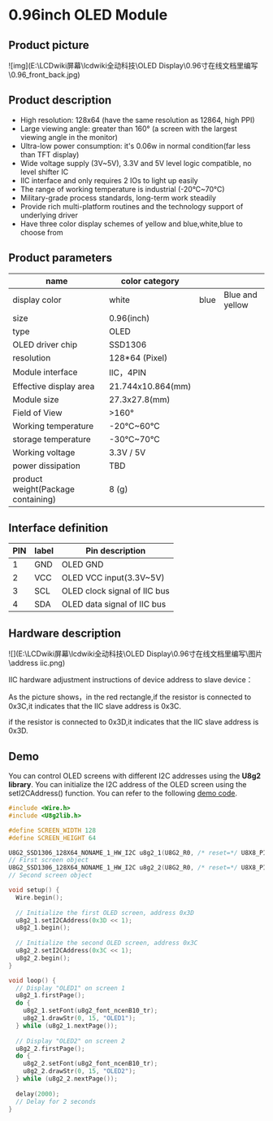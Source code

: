# 0.96inch OLED Module

## Product picture

![img](E:\LCDwiki屏幕\lcdwiki全动科技\OLED Display\0.96寸在线文档里编写\0.96_front_back.jpg)



## Product description

- High resolution: 128x64 (have the same resolution as 12864, high PPI)
- Large viewing angle: greater than 160° (a screen with the largest viewing angle in the monitor)
- Ultra-low power consumption: it's 0.06w in normal condition(far less than TFT display)
- Wide voltage supply (3V~5V), 3.3V and 5V level logic compatible, no level shifter IC
- IIC interface and only requires 2 IOs to light up easily
- The range of working temperature is industrial (-20°C~70°C)
- Military-grade process standards, long-term work steadily
- Provide rich multi-platform routines and the technology support of underlying driver
- Have three color display schemes of yellow and blue,white,blue to choose from

## Product parameters

| name                               | color category    |      |                 |
| ---------------------------------- | ----------------- | ---- | --------------- |
| display color                      | white             | blue | Blue and yellow |
| size                               | 0.96(inch)        |      |                 |
| type                               | OLED              |      |                 |
| OLED driver chip                   | SSD1306           |      |                 |
| resolution                         | 128*64 (Pixel)    |      |                 |
| Module interface                   | IIC，4PIN         |      |                 |
| Effective display area             | 21.744x10.864(mm) |      |                 |
| Module size                        | 27.3x27.8(mm)     |      |                 |
| Field of View                      | >160°             |      |                 |
| Working temperature                | -20℃~60℃          |      |                 |
| storage temperature                | -30℃~70℃          |      |                 |
| Working voltage                    | 3.3V / 5V         |      |                 |
| power dissipation                  | TBD               |      |                 |
| product weight(Package containing) | 8 (g)             |      |                 |

## Interface definition

| PIN  | label | Pin description              |
| ---- | ----- | ---------------------------- |
| 1    | GND   | OLED GND                     |
| 2    | VCC   | OLED VCC input(3.3V~5V)      |
| 3    | SCL   | OLED clock signal of IIC bus |
| 4    | SDA   | OLED data signal of IIC bus  |



## Hardware description

![](E:\LCDwiki屏幕\lcdwiki全动科技\OLED Display\0.96寸在线文档里编写\图片\address iic.png)

IIC hardware adjustment instructions of device address to slave device：

As the picture shows，in the red rectangle,if the resistor is connected to 0x3C,it indicates that the IIC slave address is 0x3C.

if the resistor is connected to 0x3D,it indicates that the IIC slave address is 0x3D.

## Demo

You can control OLED screens with different I2C addresses using the **U8g2 library**. You can initialize the I2C address of the OLED screen using the setI2CAddress() function. You can refer to the following [demo code](https://raw.githubusercontent.com/robotcoders/patch/main/Arduino_IIC_0_96_2OLED_0x3D_0x3C/Arduino_IIC_0_96_2OLED_0x3D_0x3C.ino). 

```c
#include <Wire.h>
#include <U8g2lib.h>

#define SCREEN_WIDTH 128
#define SCREEN_HEIGHT 64

U8G2_SSD1306_128X64_NONAME_1_HW_I2C u8g2_1(U8G2_R0, /* reset=*/ U8X8_PIN_NONE); 
// First screen object
U8G2_SSD1306_128X64_NONAME_1_HW_I2C u8g2_2(U8G2_R0, /* reset=*/ U8X8_PIN_NONE); 
// Second screen object

void setup() {
  Wire.begin();
  
  // Initialize the first OLED screen, address 0x3D
  u8g2_1.setI2CAddress(0x3D << 1);
  u8g2_1.begin();
  
  // Initialize the second OLED screen, address 0x3C
  u8g2_2.setI2CAddress(0x3C << 1);
  u8g2_2.begin();
}

void loop() {
  // Display "OLED1" on screen 1
  u8g2_1.firstPage();
  do {
    u8g2_1.setFont(u8g2_font_ncenB10_tr);
    u8g2_1.drawStr(0, 15, "OLED1");
  } while (u8g2_1.nextPage());
  
  // Display "OLED2" on screen 2
  u8g2_2.firstPage();
  do {
    u8g2_2.setFont(u8g2_font_ncenB10_tr);
    u8g2_2.drawStr(0, 15, "OLED2");
  } while (u8g2_2.nextPage());
  
  delay(2000); 
  // Delay for 2 seconds
}

```


